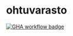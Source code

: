 # ohtuvarasto

[![GHA workflow badge](https://github.com/JezzeTech/ohtuvarasto/workflows/CI/badge.svg)](https://github.com/JezzeTech/ohtuvarasto/actions)
